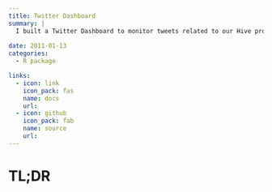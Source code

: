 ```yaml
---
title: Twitter Dashboard
summary: |
  I built a Twitter Dashboard to monitor tweets related to our Hive products
  
date: 2011-01-13
categories:
  - R package

links:
  - icon: link
    icon_pack: fas
    name: docs
    url: 
  - icon: github
    icon_pack: fab
    name: source
    url: 
---
```


# TL;DR



